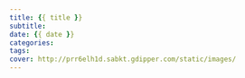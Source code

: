 ```yaml
---
title: {{ title }}
subtitle:
date: {{ date }}
categories:
tags:
cover: http://prr6elh1d.sabkt.gdipper.com/static/images/
---
```

